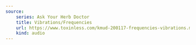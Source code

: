 ```yaml
---
source:
    series: Ask Your Herb Doctor
    title: Vibrations/Frequencies
    url: https://www.toxinless.com/kmud-200117-frequencies-vibrations.mp3
    kind: audio
---
```

